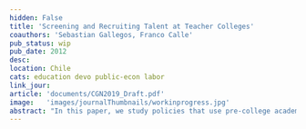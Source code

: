 ```yaml
---
hidden: False
title: 'Screening and Recruiting Talent at Teacher Colleges'
coauthors: 'Sebastian Gallegos, Franco Calle'
pub_status: wip
pub_date: 2012
desc:
location: Chile
cats: education devo public-econ labor
link_jour:
article: 'documents/CGN2019_Draft.pdf'
image:   'images/journalThumbnails/workinprogress.jpg'
abstract: "In this paper, we study policies that use pre-college academic achievement to restrict or incentivize entry to teacher-colleges. First, we use historical records of college entrance exam scores since 1967 in Chile and administrative data on the population of teachers to document a robust positive and concave relationship between several measures of teacher productivity and teachers' own pre-college academic achievement. We then study the effectiveness of two policies that used pre-college achievement to recruit or screen out students entering teacher-colleges. Using a regression discontinuity design based on the government's recruitment efforts, we evaluate the effectiveness of targeted scholarships at shifting career choices of high achieving students as well as the effect on the overall stock of teachers predicted effectiveness. We then study the effects of a recent screening policy that forces teacher colleges to exclude below-average students. We retroactively simulate this policy rule and evaluate its success at screening out low performing teachers. We compare this benchmark policy rule to a series of potential data-driven policy rules and we find that even simple screening policies can identify a significant portion of ex-post low performing teachers. In both policies studied, screening low performing students is more effective than targeting recruitment efforts to only very high achieving students. These findings suggest that the combination of better data and flexible prediction methods can be used to implement practical screening policies in some contexts."  
---
```

